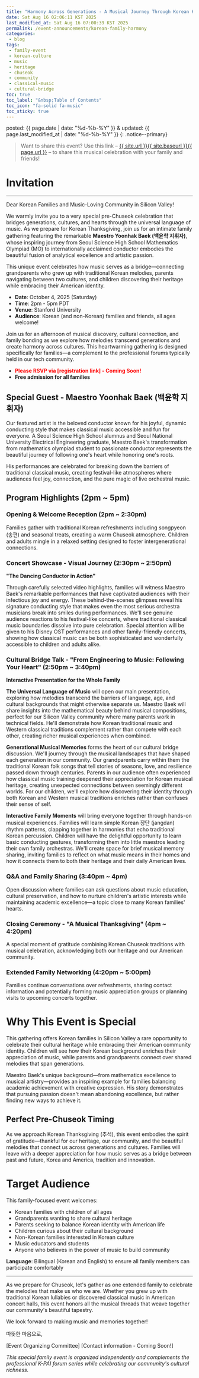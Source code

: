 ```yaml
---
title: "Harmony Across Generations - A Musical Journey Through Korean Heritage"
date: Sat Aug 16 02:06:11 KST 2025
last_modified_at: Sat Aug 16 07:00:39 KST 2025
permalink: /event-announcements/korean-family-harmony
categories:
 - blog
tags:
 - family-event
 - korean-culture
 - music
 - heritage
 - chuseok
 - community
 - classical-music
 - cultural-bridge
toc: true
toc_label: "&nbsp;Table of Contents"
toc_icon: "fa-solid fa-music"
toc_sticky: true
---
```


posted: {{ page.date | date: "%d-%b-%Y" }}
&amp;
updated: {{ page.last_modified_at | date: "%d-%b-%Y" }}
{: .notice--primary}

> Want to share this event?
Use this link
&ndash; <a href="{{ page.url }}">{{ site.url }}{{ site.baseurl }}{{ page.url }}</a> &ndash;
to share this musical celebration with your family and friends!

# Invitation

---
Dear Korean Families and Music-Loving Community in Silicon Valley!

We warmly invite you to a very special pre-Chuseok celebration that bridges generations, cultures, and hearts through the universal language of music. As we prepare for Korean Thanksgiving, join us for an intimate family gathering featuring the remarkable **Maestro Yoonhak Baek (백윤학 지휘자)**, whose inspiring journey from Seoul Science High School Mathematics Olympiad (MO) to internationally acclaimed conductor embodies the beautiful fusion of analytical excellence and artistic passion.

This unique event celebrates how music serves as a bridge—connecting grandparents who grew up with traditional Korean melodies, parents navigating between two cultures, and children discovering their heritage while embracing their American identity.

- **Date**: October 4, 2025 (Saturday)
- **Time**: 2pm - 5pm PDT
- **Venue**: Stanford University
- **Audience**: Korean (and non-Korean) families and friends, all ages welcome!

Join us for an afternoon of musical discovery, cultural connection, and family bonding as we explore how melodies transcend generations and create harmony across cultures. This heartwarming gathering is designed specifically for families—a complement to the professional forums typically held in our tech community.

- <font color="red"><strong>Please RSVP via [registration link] - Coming Soon!</strong></font>
- **Free admission for all families**

## Special Guest - Maestro Yoonhak Baek (백윤학 지휘자)

Our featured artist is the beloved conductor known for his joyful, dynamic conducting style that makes classical music accessible and fun for everyone. A Seoul Science High School alumnus and Seoul National University Electrical Engineering graduate, Maestro Baek's transformation from mathematics olympiad student to passionate conductor represents the beautiful journey of following one's heart while honoring one's roots.

His performances are celebrated for breaking down the barriers of traditional classical music, creating festival-like atmospheres where audiences feel joy, connection, and the pure magic of live orchestral music.
<!--
His upcoming collaboration with K-PAI in September on "Creative Intelligence - AI Evolution in Arts, Music, and Culture" demonstrates his unique perspective on the intersection of technology and artistry.
-->

## Program Highlights (2pm ~ 5pm)

### Opening & Welcome Reception (2pm ~ 2:30pm)

Families gather with traditional Korean refreshments including songpyeon (송편) and seasonal treats, creating a warm Chuseok atmosphere. Children and adults mingle in a relaxed setting designed to foster intergenerational connections.

<!--
### Musical Journey - Live Piano Performance (2:30pm ~ 2:50pm)

**"Melodies That Connect Us"**

Maestro Baek will open our musical journey with an intimate piano recital featuring pieces that speak to every generation in our community. He'll begin with traditional Korean melodies that will bring warm recognition to our grandparents, weaving through classical arrangements of beloved children's songs that parents remember from their own childhoods. The performance will include enchanting Disney melodies that transcend age and cultural boundaries, creating moments of shared joy across our multi-generational audience. The centerpiece will be a special Arirang variation, demonstrating how our most treasured Korean traditional music has been beautifully reimagined and embraced across different cultures and musical traditions.
-->

<!--
- Traditional Korean pieces that grandparents will recognize
- Classical arrangements of beloved children's songs
- Disney melodies that speak to every generation
- A special Arirang variation showcasing how traditional Korean music has been reimagined across cultures
-->

### Concert Showcase - Visual Journey (2:30pm ~ 2:50pm)

**"The Dancing Conductor in Action"**

Through carefully selected video highlights, families will witness Maestro Baek's remarkable performances that have captivated audiences with their infectious joy and energy. These behind-the-scenes glimpses reveal his signature conducting style that makes even the most serious orchestra musicians break into smiles during performances. We'll see genuine audience reactions to his festival-like concerts, where traditional classical music boundaries dissolve into pure celebration. Special attention will be given to his Disney OST performances and other family-friendly concerts, showing how classical music can be both sophisticated and wonderfully accessible to children and adults alike.

<!--
Video highlights from Maestro Baek's performances, including:
- Behind-the-scenes moments showing his joyful conducting style
- Orchestra musicians smiling and enjoying the music
- Audience reactions to his festival-like performances
- Special focus on Disney OST performances and other family-friendly concerts
-->

### Cultural Bridge Talk - "From Engineering to Music: Following Your Heart" (2:50pm ~ 3:40pm)

**Interactive Presentation for the Whole Family**

**The Universal Language of Music** will open our main presentation, exploring how melodies transcend the barriers of language, age, and cultural backgrounds that might otherwise separate us. Maestro Baek will share insights into the mathematical beauty behind musical compositions, perfect for our Silicon Valley community where many parents work in technical fields. He'll demonstrate how Korean traditional music and Western classical traditions complement rather than compete with each other, creating richer musical experiences when combined.

**Generational Musical Memories** forms the heart of our cultural bridge discussion. We'll journey through the musical landscapes that have shaped each generation in our community. Our grandparents carry within them the traditional Korean folk songs that tell stories of seasons, love, and resilience passed down through centuries. Parents in our audience often experienced how classical music training deepened their appreciation for Korean musical heritage, creating unexpected connections between seemingly different worlds. For our children, we'll explore how discovering their identity through both Korean and Western musical traditions enriches rather than confuses their sense of self.

**Interactive Family Moments** will bring everyone together through hands-on musical experiences. Families will learn simple Korean 장단 (jangdan) rhythm patterns, clapping together in harmonies that echo traditional Korean percussion. Children will have the delightful opportunity to learn basic conducting gestures, transforming them into little maestros leading their own family orchestras. We'll create space for brief musical memory sharing, inviting families to reflect on what music means in their homes and how it connects them to both their heritage and their daily American lives.

<!--
#### The Universal Language of Music (15 minutes)
- How music transcends language, age, and cultural boundaries
- The mathematics behind beautiful melodies (perfect for our tech-savvy community!)
- Why Korean traditional music and Western classical music complement each other

#### Generational Musical Memories (15 minutes)
- **Grandparents' Generation**: Traditional Korean folk songs and their meanings
- **Parents' Generation**: How classical training enhanced appreciation for Korean musical heritage
- **Children's Generation**: Discovering identity through both Korean and Western musical traditions

#### Interactive Family Moments (20 minutes)
- **Rhythm Together**: Simple Korean 장단 (jangdan) patterns families can clap together
- **Conducting Fun**: Teaching basic conducting gestures so children can "lead" the family orchestra
- **Musical Memory Sharing**: Brief moment for families to share what music means in their homes
-->

### Q&A and Family Sharing (3:40pm ~ 4pm)

Open discussion where families can ask questions about music education, cultural preservation, and how to nurture children's artistic interests while maintaining academic excellence—a topic close to many Korean families' hearts.

### Closing Ceremony - "A Musical Thanksgiving" (4pm ~ 4:20pm)

A special moment of gratitude combining Korean Chuseok traditions with musical celebration, acknowledging both our heritage and our American community.

### Extended Family Networking (4:20pm ~ 5:00pm)

Families continue conversations over refreshments, sharing contact information and potentially forming music appreciation groups or planning visits to upcoming concerts together.

# Why This Event is Special

This gathering offers Korean families in Silicon Valley a rare opportunity to celebrate their cultural heritage while embracing their American community identity. Children will see how their Korean background enriches their appreciation of music, while parents and grandparents connect over shared melodies that span generations.

Maestro Baek's unique background—from mathematics excellence to musical artistry—provides an inspiring example for families balancing academic achievement with creative expression. His story demonstrates that pursuing passion doesn't mean abandoning excellence, but rather finding new ways to achieve it.

## Perfect Pre-Chuseok Timing

As we approach Korean Thanksgiving (추석), this event embodies the spirit of gratitude—thankful for our heritage, our community, and the beautiful melodies that connect us across generations and cultures. Families will leave with a deeper appreciation for how music serves as a bridge between past and future, Korea and America, tradition and innovation.

# Target Audience

This family-focused event welcomes:

- Korean families with children of all ages
- Grandparents wanting to share cultural heritage
- Parents seeking to balance Korean identity with American life
- Children curious about their cultural background
- Non-Korean families interested in Korean culture
- Music educators and students
- Anyone who believes in the power of music to build community

**Language**: Bilingual (Korean and English) to ensure all family members can participate comfortably

---

As we prepare for Chuseok, let's gather as one extended family to celebrate the melodies that make us who we are. Whether you grew up with traditional Korean lullabies or discovered classical music in American concert halls, this event honors all the musical threads that weave together our community's beautiful tapestry.

We look forward to making music and memories together!

따뜻한 마음으로,

[Event Organizing Committee]
[Contact information - Coming Soon!]

*This special family event is organized independently and complements the professional K-PAI forum series while celebrating our community's cultural richness.*
